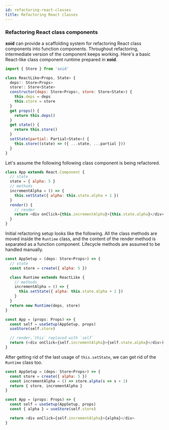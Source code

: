 ```yaml
---
id: refactoring-react-classes
title: Refactoring React classes
---
```


### Refactoring React class components

**xoid** can provide a scaffolding system for refactoring React class components into function components. Throughout refactoring, intermediate version of the component keeps working. Here's a basic React-like class component runtime prepared in **xoid**.

```js
import { Store } from 'xoid'

class ReactLike<Props, State> {
  deps!: Store<Props>
  store!: Store<State>
  constructor(deps: Store<Props>, store: Store<State>) {
    this.deps = deps
    this.store = store
  }
  get props() {
    return this.deps()
  }
  get state() {
    return this.store()
  }
  setState(partial: Partial<State>) {
    this.store((state) => ({ ...state, ...partial }))
  }
}
```
Let's assume the following following class component is being refactored.
```js
class App extends React.Component {
  // state
  state = { alpha: 5 }
  // methods
  incrementAlpha = () => {
    this.setState({ alpha: this.state.alpha + 1 })
  }
  render() {
    // render
    return <div onClick={this.incrementAlpha}>{this.state.alpha}</div> 
  }
}
```
Initial refactoring setup looks like the following. All the class methods are moved inside the `Runtime` class, and the content of the render method is separated as a function component. Lifecycle methods are assumed to be handled manually.

```js
const AppSetup = (deps: Store<Props>) => {
  // state
  const store = create({ alpha: 5 })

  class Runtime extends ReactLike {
    // methods
    incrementAlpha = () => {
      this.setState({ alpha: this.state.alpha + 1 })
    }
  }
  return new Runtime(deps, store) 
}

const App = (props: Props) => {
  const self = useSetup(AppSetup, props)
  useStore(self.store)

  // render,`this` replaced with `self`
  return (<div onClick={self.incrementAlpha}>{self.state.alpha}</div>)
}
```
After getting rid of the last usage of `this.setState`, we can get rid of the `Runtime` class too.
```js
const AppSetup = (deps: Store<Props>) => {
  const store = create({ alpha: 5 })
  const incrementAlpha = () => store.alpha(s => s + 1)
  return { store, incrementAlpha }
}

const App = (props: Props) => {
  const self = useSetup(AppSetup, props)
  const { alpha } = useStore(self.store)

  return <div onClick={self.incrementAlpha}>{alpha}</div>
}
```

